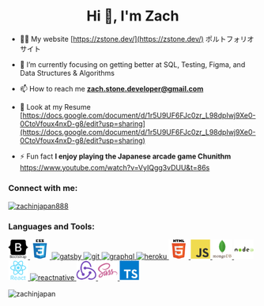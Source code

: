 <h1 align="center">Hi 👋, I'm Zach</h1>
<!--
<p align="left"> <a href="https://github.com/ryo-ma/github-profile-trophy"><img src="https://github-profile-trophy.vercel.app/?username=ZacharyTStone"  /></a> </p>
-->

-  👨‍💻 My website [https://zstone.dev/](https://zstone.dev/) ポルトフォリオサイト

- 🔭 I’m currently focusing on getting better at SQL, Testing, Figma, and Data Structures & Algorithms 

- 📫 How to reach me **zach.stone.developer@gmail.com**

- 📄 Look at my Resume [https://docs.google.com/document/d/1r5U9UF6FJc0zr_L98dpIwj9Xe0-0CtoVfoux4nxD-g8/edit?usp=sharing](https://docs.google.com/document/d/1r5U9UF6FJc0zr_L98dpIwj9Xe0-0CtoVfoux4nxD-g8/edit?usp=sharing)

- ⚡ Fun fact **I enjoy playing the Japanese arcade game Chunithm** https://www.youtube.com/watch?v=VyIQgg3vDUU&t=86s

<h3 align="left">Connect with me:</h3>
<p align="left">
<a href="https://linkedin.com/in/zachinjapan888" target="blank"><img align="center" src="https://raw.githubusercontent.com/rahuldkjain/github-profile-readme-generator/master/src/images/icons/Social/linked-in-alt.svg" alt="zachinjapan888" height="30" width="40" /></a>
</p>

<h3 align="left">Languages and Tools:</h3>
<p align="left"> <a href="https://getbootstrap.com" target="_blank" rel="noreferrer"> <img src="https://raw.githubusercontent.com/devicons/devicon/master/icons/bootstrap/bootstrap-plain-wordmark.svg" alt="bootstrap" width="40" height="40"/> </a> <a href="https://www.w3schools.com/css/" target="_blank" rel="noreferrer"> <img src="https://raw.githubusercontent.com/devicons/devicon/master/icons/css3/css3-original-wordmark.svg" alt="css3" width="40" height="40"/> </a> <a href="https://www.gatsbyjs.com/" target="_blank" rel="noreferrer"> <img src="https://www.vectorlogo.zone/logos/gatsbyjs/gatsbyjs-icon.svg" alt="gatsby" width="40" height="40"/> </a> <a href="https://git-scm.com/" target="_blank" rel="noreferrer"> <img src="https://www.vectorlogo.zone/logos/git-scm/git-scm-icon.svg" alt="git" width="40" height="40"/> </a> <a href="https://graphql.org" target="_blank" rel="noreferrer"> <img src="https://www.vectorlogo.zone/logos/graphql/graphql-icon.svg" alt="graphql" width="40" height="40"/> </a> <a href="https://heroku.com" target="_blank" rel="noreferrer"> <img src="https://www.vectorlogo.zone/logos/heroku/heroku-icon.svg" alt="heroku" width="40" height="40"/> </a> <a href="https://www.w3.org/html/" target="_blank" rel="noreferrer"> <img src="https://raw.githubusercontent.com/devicons/devicon/master/icons/html5/html5-original-wordmark.svg" alt="html5" width="40" height="40"/> </a> <a href="https://developer.mozilla.org/en-US/docs/Web/JavaScript" target="_blank" rel="noreferrer"> <img src="https://raw.githubusercontent.com/devicons/devicon/master/icons/javascript/javascript-original.svg" alt="javascript" width="40" height="40"/> </a> <a href="https://www.mongodb.com/" target="_blank" rel="noreferrer"> <img src="https://raw.githubusercontent.com/devicons/devicon/master/icons/mongodb/mongodb-original-wordmark.svg" alt="mongodb" width="40" height="40"/> </a> <a href="https://nodejs.org" target="_blank" rel="noreferrer"> <img src="https://raw.githubusercontent.com/devicons/devicon/master/icons/nodejs/nodejs-original-wordmark.svg" alt="nodejs" width="40" height="40"/> </a> <a href="https://reactjs.org/" target="_blank" rel="noreferrer"> <img src="https://raw.githubusercontent.com/devicons/devicon/master/icons/react/react-original-wordmark.svg" alt="react" width="40" height="40"/> </a> <a href="https://reactnative.dev/" target="_blank" rel="noreferrer"> <img src="https://reactnative.dev/img/header_logo.svg" alt="reactnative" width="40" height="40"/> </a> <a href="https://redux.js.org" target="_blank" rel="noreferrer"> <img src="https://raw.githubusercontent.com/devicons/devicon/master/icons/redux/redux-original.svg" alt="redux" width="40" height="40"/> </a> <a href="https://sass-lang.com" target="_blank" rel="noreferrer"> <img src="https://raw.githubusercontent.com/devicons/devicon/master/icons/sass/sass-original.svg" alt="sass" width="40" height="40"/> </a> <a href="https://www.typescriptlang.org/" target="_blank" rel="noreferrer"> <img src="https://raw.githubusercontent.com/devicons/devicon/master/icons/typescript/typescript-original.svg" alt="typescript" width="40" height="40"/> </a> </p>

<!-- 
<p><img align="left" src="https://github-readme-stats.vercel.app/api/top-langs?username=ZacharyTStone&show_icons=true&locale=en&layout=compact"  /></p> -->
<!-- 
<p>&nbsp;<img align="center" src="https://github-readme-stats.vercel.app/api?username=ZacharyTStone&show_icons=true&locale=en"  /></p>-->

<p><img align="center" src="https://github-readme-streak-stats.herokuapp.com/?user=ZacharyTStone&" alt="zachinjapan" /></p>
